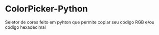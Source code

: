 # ColorPicker-Python
Seletor de cores feito em pyhton que permite copiar seu código RGB e/ou código hexadecimal
